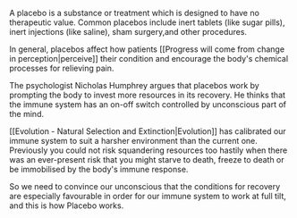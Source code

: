 
A placebo is a substance or treatment which is designed to have no therapeutic value. Common placebos include inert tablets (like sugar pills), inert injections (like saline), sham surgery,and other procedures.

In general, placebos affect how patients [[Progress will come from change in perception|perceive]] their condition and encourage the body's chemical processes for relieving pain.

The psychologist Nicholas Humphrey argues that placebos work by prompting the body to invest more resources in its recovery. He thinks that the immune system has an on-off switch controlled by unconscious part of the mind.

[[Evolution - Natural Selection and Extinction|Evolution]] has calibrated our immune system to suit a harsher environment than the current one.  Previously you could not risk squandering resources too hastily when there was an ever-present risk  that you might starve to death, freeze to death or be immobilised by the body's immune response.

So we need to convince our unconscious that the conditions for recovery are especially favourable in order for our immune system to work at full tilt, and this is how Placebo works.





